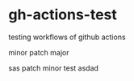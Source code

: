 # gh-actions-test
testing workflows of github actions



minor
patch
major
 
sas
patch
minor
test
asdad
  
